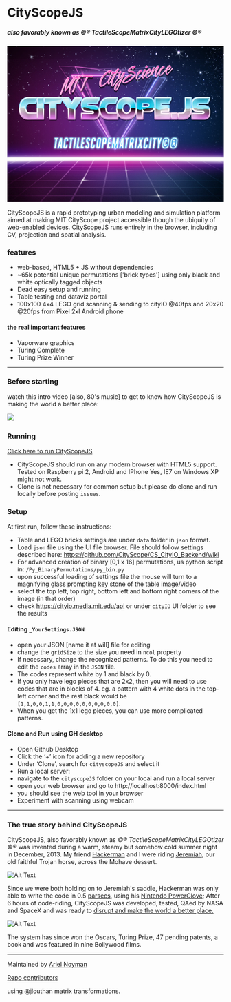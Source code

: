 # CityScopeJS

##### also favorably known as ©® TactileScopeMatrixCityLEGOtizer ©®

![](docs/csjs.jpg)

CityScopeJS is a rapid prototyping urban modeling and simulation platform aimed at making MIT CityScope project accessible though the ubiquity of web-enabled devices. CityScopeJS runs entirely in the browser, including CV, projection and spatial analysis.

### features

- web-based, HTML5 + JS without dependencies
- ~65k potential unique permutations ['brick types'] using only black and white optically tagged objects
- Dead easy setup and running
- Table testing and dataviz portal
- 100x100 4x4 LEGO grid scanning & sending to cityIO @40fps and 20x20 @20fps from Pixel 2xl Android phone

#### the real important features

- Vaporware graphics
- Turing Complete
- Turing Prize Winner

---

### Before starting

watch this intro video [also, 80's music] to get to know how CityScopeJS is making the world a better place:

[![](http://img.youtube.com/vi/Z7v2clIaTKY/0.jpg)](http://www.youtube.com/watch?v=Z7v2clIaTKY "CityScopeJS | Intro & Setup")

### Running

[Click here to run CityScopeJS](https://cityscope.github.io/CS_citysc…)

- CityScopeJS should run on any modern browser with HTML5 support. Tested on Raspberry pi 2, Android and IPhone Yes, IE7 on Windows XP might not work.
- Clone is not necessary for common setup but please do clone and run locally before posting `issues`.

### Setup

At first run, follow these instructions:

- Table and LEGO bricks settings are under `data` folder in `json` format.
- Load `json` file using the UI file browser. File should follow settings described here:
  https://github.com/CityScope/CS_CityIO_Backend/wiki
- For advanced creation of binary [0,1 x 16] permutations, us python script in: `/Py_BinaryPermutations/py_bin.py`
- upon successful loading of settings file the mouse will turn to a magnifying glass prompting key stone of the table image/video
- select the top left, top right, bottom left and bottom right corners of the image (in that order)
- check https://cityio.media.mit.edu/api or under `cityIO` UI folder to see the results

#### Editing `_YourSettings.JSON`

- open your JSON [name it at will] file for editing
- change the `gridSize` to the size you need in `ncol` property
- If necessary, change the recognized patterns. To do this you need to edit the `codes` array in the `JSON` file.
- The codes represent white by 1 and black by 0.
- If you only have lego pieces that are 2x2, then you will need to use codes that are in blocks of 4. eg. a pattern with 4 white dots in the top-left corner and the rest black would be `[1,1,0,0,1,1,0,0,0,0,0,0,0,0,0,0]`.
- When you get the 1x1 lego pieces, you can use more complicated patterns.

#### Clone and Run using GH desktop

- Open Github Desktop
- Click the ‘+’ icon for adding a new repository
- Under ‘Clone’, search for `cityscopeJS` and select it
- Run a local server:
- navigate to the `cityscopeJS` folder on your local and run a local server
- open your web browser and go to http://localhost:8000/index.html
- you should see the web tool in your browser
- Experiment with scanning using webcam

---

### The true story behind CityScopeJS

CityScopeJS, also favorably known as _©® TactileScopeMatrixCityLEGOtizer ©®_ was invented during a warm, steamy but somehow cold summer night in December, 2013. My friend [Hackerman](https://www.youtube.com/watch?v=KEkrWRHCDQU) and I were riding [Jeremiah](https://www.youtube.com/watch?v=GBlWkNZph0s), our old faithful Trojan horse, across the Mohave dessert.

![Alt Text](https://media.giphy.com/media/oSYflamt3IEjm/giphy.gif)

Since we were both holding on to Jeremiah's saddle, Hackerman was only able to write the code in 0.5 [parsecs](https://en.wikipedia.org/wiki/Parsec "Title"), using his [Nintendo PowerGlove](https://en.wikipedia.org/wiki/Power_Glove); After 6 hours of code-riding, CityScopeJS was developed, tested, QAed by NASA and SpaceX and was ready to [disrupt and make the world a better place.](https://www.youtube.com/watch?v=J-GVd_HLlps)

![Alt Text](https://thumbs.gfycat.com/ReflectingHatefulEidolonhelvum-size_restricted.gif)

The system has since won the Oscars, Turing Prize, 47 pending patents, a book and was featured in nine Bollywood films.

---

Maintained by [Ariel Noyman](http://arielnoyman.com)

[Repo contributors](https://github.com/CityScope/CS_cityscopeJS/graphs/contributors)

using @jlouthan matrix transformations.
